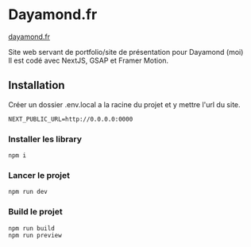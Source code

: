 # Dayamond.fr

[dayamond.fr](https://dayamond.fr)

Site web servant de portfolio/site de présentation pour Dayamond (moi) <br>
Il est codé avec NextJS, GSAP et Framer Motion. <br>


## Installation

Créer un dossier .env.local a la racine du projet et y mettre l'url du site.

```
NEXT_PUBLIC_URL=http://0.0.0.0:0000
```

### Installer les library

```
npm i
```

### Lancer le projet

```
npm run dev
```

### Build le projet
```
npm run build
npm run preview
```
